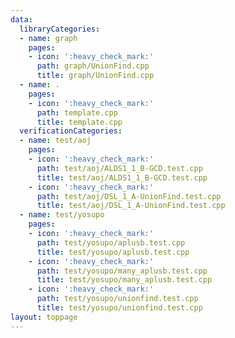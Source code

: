```yaml
---
data:
  libraryCategories:
  - name: graph
    pages:
    - icon: ':heavy_check_mark:'
      path: graph/UnionFind.cpp
      title: graph/UnionFind.cpp
  - name: .
    pages:
    - icon: ':heavy_check_mark:'
      path: template.cpp
      title: template.cpp
  verificationCategories:
  - name: test/aoj
    pages:
    - icon: ':heavy_check_mark:'
      path: test/aoj/ALDS1_1_B-GCD.test.cpp
      title: test/aoj/ALDS1_1_B-GCD.test.cpp
    - icon: ':heavy_check_mark:'
      path: test/aoj/DSL_1_A-UnionFind.test.cpp
      title: test/aoj/DSL_1_A-UnionFind.test.cpp
  - name: test/yosupo
    pages:
    - icon: ':heavy_check_mark:'
      path: test/yosupo/aplusb.test.cpp
      title: test/yosupo/aplusb.test.cpp
    - icon: ':heavy_check_mark:'
      path: test/yosupo/many_aplusb.test.cpp
      title: test/yosupo/many_aplusb.test.cpp
    - icon: ':heavy_check_mark:'
      path: test/yosupo/unionfind.test.cpp
      title: test/yosupo/unionfind.test.cpp
layout: toppage
---
```

